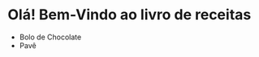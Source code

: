 <!DOCTYPE html>
<html>
<head>
	
</head>
<body>	
	<h1>Olá! Bem-Vindo ao livro de receitas</h1>
	<ul>
		<li>Bolo de Chocolate</li>
		<li>Pavê</li>
	</ul>

</body>
</html>
